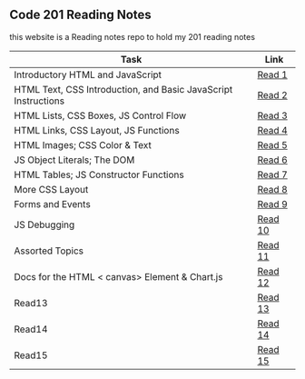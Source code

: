 ## Code 201 Reading Notes

this website is a Reading notes repo to hold my 201 reading notes 

| Task  |  Link |
|---|---|
| Introductory HTML and JavaScript | [Read 1](https://othabteh.github.io/reading-notes/class-01)  |
|HTML Text, CSS Introduction, and Basic JavaScript Instructions | [Read 2](https://othabteh.github.io/reading-notes/class-02) |
| HTML Lists, CSS Boxes, JS Control Flow | [Read 3](https://othabteh.github.io/reading-notes/class-03) |
| HTML Links, CSS Layout, JS Functions |[Read 4](https://othabteh.github.io/reading-notes/class-04)|
| HTML Images; CSS Color & Text  |[Read 5]( https://othabteh.github.io/reading-notes/class-05)|
| JS Object Literals; The DOM  |[Read 6](https://othabteh.github.io/reading-notes/class-06)|
| HTML Tables; JS Constructor Functions  |[Read 7](https://othabteh.github.io/reading-notes/class-07)|
| More CSS Layout  |[Read 8](https://othabteh.github.io/reading-notes/class-08)|
|  Forms and Events  |[Read 9](https://othabteh.github.io/reading-notes/class-09)|
| JS Debugging |[Read 10](https://othabteh.github.io/reading-notes/class-10)|
| Assorted Topics |[Read 11](https://othabteh.github.io/reading-notes/class-11)|
|  Docs for the HTML < canvas> Element & Chart.js |[Read 12](https://othabteh.github.io/reading-notes/class-12)|
| Read13 |[Read 13]()|
| Read14 |[Read 14]()|
| Read15 |[Read 15]()|
